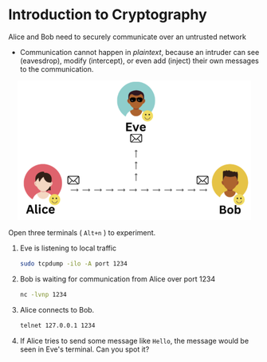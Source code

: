 # Introduction to Cryptography

Alice and Bob need to securely communicate over an untrusted network

- Communication cannot happen in *plaintext*, because an intruder can see (eavesdrop), modify (intercept), or even add (inject) their own messages to the communication.

<p align="center"> <img src="image.png" /></p>

Open three terminals ( `Alt+n` ) to experiment.

1. Eve is listening to local traffic

   ```bash
   sudo tcpdump -ilo -A port 1234
   ```

2. Bob is waiting for communication from Alice over port 1234

   ```bash
   nc -lvnp 1234
   ```

3. Alice connects to Bob.

   ```bash
   telnet 127.0.0.1 1234
   ```

4. If Alice tries to send some message like `Hello`, the message would be seen in Eve's terminal. Can you spot it?
